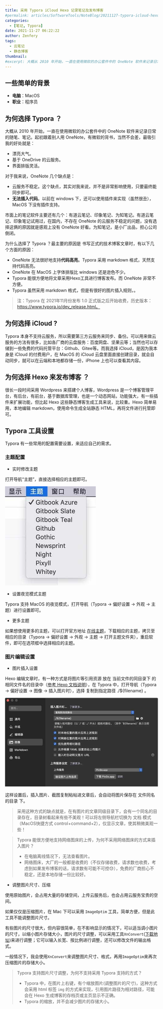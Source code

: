 ```yaml
---
title: 采用 Typora iCloud Hexo 记录笔记及发布博客
#permalink: articles/SoftwareTools/NoteBlog/20211127-typora-icloud-hexo.html
categories:
  - [笔记, Typora]
date: 2021-11-27 06:22:22
author: Zenfery
tags:
  - 云笔记
  - 静态博客
thumbnail:
#excerpt: 大概从 2010 年开始，一直在使用微软的办公套件中的 OneNote 软件来记录日常的随笔、笔记。起初跟着别人用 OneNote，有微软的背书，当然不会差，最吸引我的好处就是
---
```


## 一些简单的背景

- **电脑**：MacOS
- **职业**：程序员

## 为何选择 Typora ？

大概从 2010 年开始，一直在使用微软的办公套件中的 OneNote 软件来记录日常的随笔、笔记。起初跟着别人用 OneNote，有微软的背书，当然不会差，最吸引我的好处就是：

- 漂亮大气。
- 基于 OneDrive 的云服务。
- 界面排版灵活。

对于我来说，OneNote 几个缺点是：

- 云服务不稳定。这个缺点，其实对我来说，并不是非常影响使用，只要最终能同步即可。
- **无法插入代码**。以前在 windows 下，还可以使用插件来实现（虽然很丑），MacOS 下没有插件支持。

市面上的笔记软件主要还有几个：有道云笔记、印象笔记、为知笔记。有道云笔记、印象笔记试用过，在国内，不存在 OneNote 的云服务不稳定的问题，没有选择这俩的原因就是感观上没有 OneNote 好看。为知笔记，是小厂出品，担心公司倒闭。

为什么选择了 Typora ？最主要的原因是 书写正式的技术博客文章时，有以下几个方面的原因：

- OneNote 无法很好地支持**代码高亮**。Typora 采用 markdown 格式，天然支持代码高亮。
- OneNote 在 MacOS 上字体排版比 windows 还是逊色不少。
- Typora 能很方便地将文章采用Hexo工具进行博客发布。而 OneNote 非常不方便。
- Typora 虽然采用 markdown 格式，但是有很好的图片插入规则，。

> 注：Typora 在 2021年11月份发布 1.0 正式版之后开始收费，历史版本：https://www.typora.io/dev_release.html。

## 为何选择 iCloud ?

Typora 本身不支持云服务，所以需要第三方云服务来同步、备份。可以用来做云服务的方法有很多，比如各厂商的云盘服务：百度网盘、坚果云等；当然也可以存储到一些免费的代码托管平台：Github、Gitee等。而我选择 iCloud，是因为我本身是 iCloud 的付费用户，在 MacOS 的 iCloud 云盘里面直接创建目录，就会自动同步，就可以在云端和本地都存储一份，iPhone 上也可以查看其内容。

## 为何选择 Hexo 来发布博客 ？

很长一段时间采用 Wordpress 来搭建个人博客，Wordpress 是一个博客管理平台，有后台，有前台，基于数据库管理，也是一个动态网站，功能强大，有一些插件来扩展功能，但比起 Hexo 这些静态博客生成工具来说，比较重。Hexo 简单易用，本地编辑 markdown，使用命令生成全站静态 HTML，再将文件进行托管即可。

## Typora 工具设置

Typora 有一些常用的配置需要设置，来适应自己的需求。

### 主题配置

- 实时修改主题

打开导航“主题”，直接选择相应的主题即可。

![实时选择主题窗口](./20211127-采用typora+icloud+hexo记录笔记及发布博客/image-20211127174123703_11_27_2021.jpg)

- 设置夜览模式主题

Typora 支持 MacOS 的夜览模式，打开导航（Typora -> 偏好设置 -> 外观 -> 主题）进行设置即可。

- 更多主题

如果想使用更多的主题，可以打开官方地址 [在线主题](https://theme.typora.io/)，下载相应的主题，拷贝至相应的目录（Typora -> 偏好设置 -> 外观 -> 主题 -> 打开主题文件夹），重启软件，即可在选项框中选择相应的主题。

### 图片编辑设置

- 图片插入设置

Hexo 编辑文章时，有一种方式是将图片等引用资源 放在 当前文件的同目录下 的 相同文件名的目录中（[参考 Hexo 文档说明](https://hexo.io/zh-cn/docs/asset-folders)），在 Typora 中，打开导航（Typora -> 偏好设置 -> 图像 -> 插入图片时），选择 复制到指定路径 ./${filename} 。

![image-20211127195454533](./20211127-采用typora+icloud+hexo记录笔记及发布博客/image-20211127195454533_11_27_2021.jpg)

这样设置后，插入图片、截图复制粘帖进文章后，会自动将图片保存在 文件同名的目录 下。

> 采用这种方式的缺点就是，在有图片的文章同级目录下，会有一个同名的目录存在，目录树看起来有些不美观！可以将左侧导航栏切换为 文档 模式（MacOS快捷方式 control+command+2），仅显示文章，使其稍微美观一些！

> Typora 能很方便地支持网络图床的上传，为何不采用网络图床的方式来插入图片？
>
> - 在电脑离线情况下，无法查看图片。
> - 网络图床，大厂的一般都是收费的（不仅存储收费，请求数也收费，考虑到如果发布博客的话，请求数有可能不可控😓），免费的厂商担心不稳定，还是本地存储一份比较好。

- 调整图片尺寸、压缩

使用原始图片，会占用大量的存储空间，上传云服务后，也会占用云服务宝贵的空间。

如果仅仅是压缩图片，在 Mac 下可以采用 `ImageOptim` 工具，简单方便，但是此工具不能调整图片尺寸。

有些图片的尺寸很大，但内容很简单，在不影响显示的情况下，可以适当调小图片的尺寸，以缩小图片存储大小，图片的尺寸调整，可以采用工具`XnConvert`([下载地址](https://www.xnview.com/en/xnconvert/#downloads))来进行调整；它可以输入长宽、按比例进行调整，还可以修改文件的输出格式。

一般情况下，我会使用`XnConvert`来调整图片尺寸、格式，再用`ImageOptim`来再次压缩图片的存储大小。

> Typora 支持图片尺寸调整，为何不支持采用 Typora 支持的方式？
>
> - Typora 中，在图片上右键，有个缩放图片(调整图片的尺寸)，这种方式会采用 html 标签 `img` 的方式来实现，引用图片路径为相对路径，可能会在 Hexo 生成博客的存档页或主页显示不正确。
> - Typora 的缩放，并不会减少图片的存储大小。 



